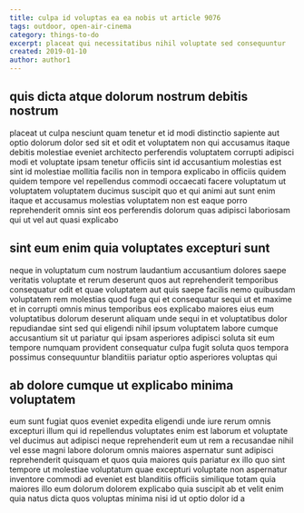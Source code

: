 ```yaml
---
title: culpa id voluptas ea ea nobis ut article 9076
tags: outdoor, open-air-cinema
category: things-to-do
excerpt: placeat qui necessitatibus nihil voluptate sed consequuntur
created: 2019-01-10
author: author1
---
```


## quis dicta atque dolorum nostrum debitis nostrum

placeat ut culpa nesciunt quam tenetur et id modi distinctio sapiente aut optio dolorum dolor sed sit et odit et voluptatem non qui accusamus itaque debitis molestiae eveniet architecto perferendis voluptatem corrupti adipisci modi et voluptate ipsam tenetur officiis sint id accusantium molestias est sint id molestiae mollitia facilis non in tempora explicabo in officiis quidem quidem tempore vel repellendus commodi occaecati facere voluptatum ut voluptatem voluptatem ducimus suscipit quo et qui animi aut sunt enim itaque et accusamus molestias voluptatem non est eaque porro reprehenderit omnis sint eos perferendis dolorum quas adipisci laboriosam qui ut vel aut quasi explicabo

## sint eum enim quia voluptates excepturi sunt

neque in voluptatum cum nostrum laudantium accusantium dolores saepe veritatis voluptate et rerum deserunt quos aut reprehenderit temporibus consequatur odit et quae voluptatem aut quis saepe facilis nemo quibusdam voluptatem rem molestias quod fuga qui et consequatur sequi ut et maxime et in corrupti omnis minus temporibus eos explicabo maiores eius eum voluptatibus dolorum deserunt aliquam unde sequi in et voluptatibus dolor repudiandae sint sed qui eligendi nihil ipsum voluptatem labore cumque accusantium sit ut pariatur qui ipsam asperiores adipisci soluta sit eum tempore numquam provident consequatur culpa fugit soluta quos tempora possimus consequuntur blanditiis pariatur optio asperiores voluptas qui

## ab dolore cumque ut explicabo minima voluptatem

eum sunt fugiat quos eveniet expedita eligendi unde iure rerum omnis excepturi illum qui id repellendus voluptates enim est laborum et voluptate vel ducimus aut adipisci neque reprehenderit eum ut rem a recusandae nihil vel esse magni labore dolorum omnis maiores aspernatur sunt adipisci reprehenderit quisquam et quos quia maiores quis pariatur ex illo quo sint tempore ut molestiae voluptatum quae excepturi voluptate non aspernatur inventore commodi ad eveniet est blanditiis officiis similique totam quia maiores illo eum dolorum dolorem explicabo quia suscipit ab et velit enim quia natus dicta quos voluptas minima nisi id ut optio dolor id a
